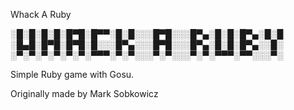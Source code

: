 Whack A Ruby


░█░█░█░█░█▀█░█▀▀░█░█░░░█▀█░░░█▀▄░█░█░█▀▄░█░█
░█▄█░█▀█░█▀█░█░░░█▀▄░░░█▀█░░░█▀▄░█░█░█▀▄░░█░
░▀░▀░▀░▀░▀░▀░▀▀▀░▀░▀░░░▀░▀░░░▀░▀░▀▀▀░▀▀░░░▀░

                                                                                                  
Simple Ruby game with Gosu.

Originally made by Mark Sobkowicz
